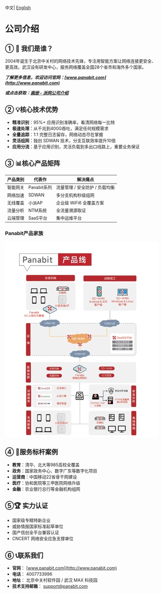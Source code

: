 <p>中文| <a href="README.md"> English </a></p>

# 公司介绍



## ① 🏢 我们是谁？
2004年诞生于北京中关村的网络技术先锋，专注用智能方案让网络连接更安全、更高效。武汉设有研发中心，服务网络覆盖全国28个省市和海外多个国家。

***了解更多信息，欢迎访问官网：[www.panabit.com](http://www.panabit.com)***


***或点击获取：[画册 - 派网公司介绍](Brochure/【画册】派网公司介绍.pdf)***

## ② 💡核心技术优势 
- **精准识别**：95%+ 应用识别准确率，看清网络每一比特  
- **极速处理**：从千兆到400G吞吐，满足任何规模需求  
- **全量追踪**：1:1 完整日志留存，网络动态尽在掌握  
- **灵活组网**：独创 SDWAN 技术，分支互联效率提升10倍
- **应用分流**：基于应用识别，灵活负载到多出口线路上，重要业务保证  

## ③ 📊核心产品矩阵 
| **产品类别** | **代表作**   | **解决痛点**               |
| ------------ | ------------ | -------------------------- |
| 智能网关     | Panabit系列  | 流量管理 / 安全防护 / 负载均衡 |
| 网络加速     | SDWAN        | 多分支机构秒级组网         |
| 无线覆盖     | 小派AP       | 企业级 WiFi6 全覆盖方案    |
| 流量分析     | NTM系统      | 全流量溯源取证             |
| 云端管理     | SaaS平台     | 集中运维平台               |



### Panabit产品家族

![Product Line Diagram](assets/ProductLine_CN.png)

## ④ 🌟服务标杆案例 
- **教育**：清华、北大等985高校全覆盖  
- **政务**：国家政务中心、数字广东等数字化项目  
- **运营商**：中国移动22省骨干网建设  
- **医疗**：协和医院等三甲医院网络升级  
- **金融**：农业银行总行等金融机构组网  

## ⑤🏆 实力认证 
- 国家级专精特新企业  
- 威胁情报国家标准起草单位  
- 国产信创全平台兼容认证  
- CNCERT 网络安全应急支撑单位  

## ⑥ 📞联系我们 
- **官网**： [www.panabit.com](http://www.panabit.com)  
- **电话**： 4007733996  
- **地址**： 北京中关村软件园 / 武汉 MAX 科技园  
- **技术支持邮箱**： support@panabit.com




